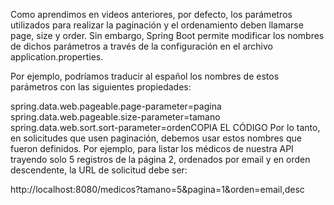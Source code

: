 Como aprendimos en videos anteriores, por defecto, los parámetros utilizados para realizar la paginación y el ordenamiento deben llamarse page, size y order. Sin embargo, Spring Boot permite modificar los nombres de dichos parámetros a través de la configuración en el archivo application.properties.

Por ejemplo, podríamos traducir al español los nombres de estos parámetros con las siguientes propiedades:

spring.data.web.pageable.page-parameter=pagina
spring.data.web.pageable.size-parameter=tamano
spring.data.web.sort.sort-parameter=ordenCOPIA EL CÓDIGO
Por lo tanto, en solicitudes que usen paginación, debemos usar estos nombres que fueron definidos. Por ejemplo, para listar los médicos de nuestra API trayendo solo 5 registros de la página 2, ordenados por email y en orden descendente, la URL de solicitud debe ser:

http://localhost:8080/medicos?tamano=5&pagina=1&orden=email,desc